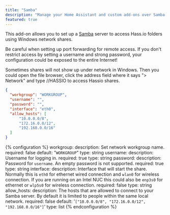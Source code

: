 ```yaml
---
title: "Samba"
description: "Manage your Home Assistant and custom add-ons over Samba."
featured: true
---
```


This add-on allows you to set up a [Samba](https://www.samba.org) server to access Hass.io folders using Windows network shares.

<div class='note warning'>

Be careful when setting up port forwarding for remote access. If you don't restrict access by setting a username and strong password, your configuration could be exposed to the entire Internet!

</div>

<div class='note'>

Sometimes shares will not show up under network in Windows. Then you could open the file browser, click the address field where it says "> Network" and type //HASSIO to access Hassio shares.

</div>

```json
{
  "workgroup": "WORKGROUP",
  "username": "",
  "password": "",
  "interface": "eth0",
  "allow_hosts": [
      "10.0.0.0/8",
      "172.16.0.0/12",
      "192.168.0.0/16"
  ]
}
```

{% configuration %}
workgroup:
  description: Set network workgroup name.
  required: false
  default: "`WORKGROUP`"
  type: string
username:
  description: Username for logging in.
  required: true
  type: string
password:
  description: Password for `username`. An empty password is not supported.
  required: true
  type: string
interface:
  description: Interface that will start the share. Normally this is `eth0` for ethernet wired connection and `wlan0` for wireless connection. If you are running on an Intel NUC this could also be `enp3s0` for ethernet or `wlp5s0` for wireless connection.
  required: false
  type: string
allow_hosts:
  description: The hosts that are allowed to connect to your Samba server. By default it is limited to people within the same local network.
  required: false
  default: '`["10.0.0.0/8", "172.16.0.0/12", "192.168.0.0/16"]`'
  type: list
{% endconfiguration %}
